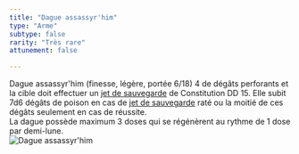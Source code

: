 ```yaml
---
title: "Dague assassyr'him"
type: "Arme"
subtype: false
rarity: "Très rare"
attunement: false

---
```

Dague assassyr'him (finesse, légère, portée 6/18) 4 de dégâts perforants et la cible doit effectuer un [jet de sauvegarde](/utiliser-les-caracteristiques/#jets-de-sauvegarde) de Constitution DD 15. Elle subit 7d6 dégâts de poison en cas de [jet de sauvegarde](/utiliser-les-caracteristiques/#jets-de-sauvegarde) raté ou la moitié de ces dégâts seulement en cas de réussite.  
La dague possède maximum 3 doses qui se régénèrent au rythme de 1 dose par demi-lune.  
![Dague assassyr'him](https://www.douaratil.fr/illustrations/objet/dagueassassyrhim.jpg)

